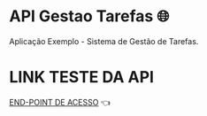 # API Gestao Tarefas :globe_with_meridians:
Aplicação Exemplo - Sistema de Gestão de Tarefas.

# LINK TESTE DA API
[END-POINT DE ACESSO](http://gestao-tarefas-api.herokuapp.com/gestao/swagger-ui/index.html?configUrl=/gestao/v3/api-docs/swagger-config) :point_left:

